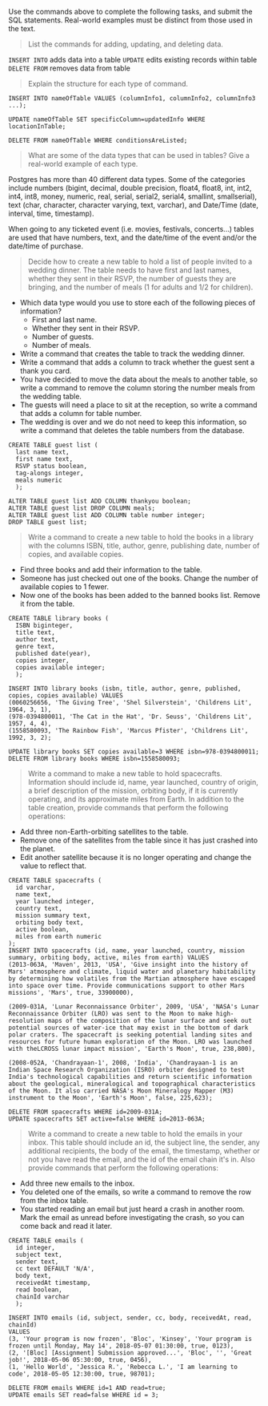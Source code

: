 Use the commands above to complete the following tasks, and submit the SQL statements. Real-world examples must be distinct from those used in the text.

>List the commands for adding, updating, and deleting data.

`INSERT INTO` adds data into a table
`UPDATE` edits existing records within table
`DELETE FROM` removes data from table

>Explain the structure for each type of command.

`INSERT INTO nameOfTable VALUES (columnInfo1, columnInfo2, columnInfo3 ...);`

`UPDATE nameOfTable SET specificColumn=updatedInfo WHERE locationInTable;`

`DELETE FROM nameOfTable WHERE conditionsAreListed;`

>What are some of the data types that can be used in tables? Give a real-world example of each type.

Postgres has more than 40 different data types. Some of the categories include numbers (bigint, decimal, double precision, float4, float8, int, int2, int4, int8, money, numeric, real, serial, serial2, serial4, smallint, smallserial), text (char, character, character varying, text, varchar), and Date/Time (date, interval, time, timestamp).

When going to any ticketed event (i.e. movies, festivals, concerts...) tables are used that have numbers, text, and the date/time of the event and/or the date/time of purchase.


>Decide how to create a new table to hold a list of people invited to a wedding dinner. The table needs to have first and last names, whether they sent in their RSVP, the number of guests they are bringing, and the number of meals (1 for adults and 1/2 for children).
* Which data type would you use to store each of the following pieces of information?
  * First and last name.
  * Whether they sent in their RSVP.
  * Number of guests.
  * Number of meals.
* Write a command that creates the table to track the wedding dinner.
* Write a command that adds a column to track whether the guest sent a thank you card.
* You have decided to move the data about the meals to another table, so write a command to remove the column storing the number meals from the wedding table.
* The guests will need a place to sit at the reception, so write a command that adds a column for table number.
* The wedding is over and we do not need to keep this information, so write a command that deletes the table numbers from the database.

```
CREATE TABLE guest list (
  last name text,
  first name text,
  RSVP status boolean,
  tag-alongs integer,
  meals numeric
  );

ALTER TABLE guest list ADD COLUMN thankyou boolean;
ALTER TABLE guest list DROP COLUMN meals;
ALTER TABLE guest list ADD COLUMN table number integer;
DROP TABLE guest list;
```

>Write a command to create a new table to hold the books in a library with the columns ISBN, title, author, genre, publishing date, number of copies, and available copies.
* Find three books and add their information to the table.
* Someone has just checked out one of the books. Change the number of available copies to 1 fewer.
* Now one of the books has been added to the banned books list. Remove it from the table.

```
CREATE TABLE library books (
  ISBN biginteger,
  title text,
  author text,
  genre text,
  published date(year),
  copies integer,
  copies available integer;
  );

INSERT INTO library books (isbn, title, author, genre, published, copies, copies available) VALUES
(0060256656, 'The Giving Tree', 'Shel Silverstein', 'Childrens Lit', 1964, 3, 1),
(978-0394800011, 'The Cat in the Hat', 'Dr. Seuss', 'Childrens Lit', 1957, 4, 4),
(1558580093, 'The Rainbow Fish', 'Marcus Pfister', 'Childrens Lit', 1992, 3, 2);

UPDATE library books SET copies available=3 WHERE isbn=978-0394800011;
DELETE FROM library books WHERE isbn=1558580093;

```

>Write a command to make a new table to hold spacecrafts. Information should include id, name, year launched, country of origin, a brief description of the mission, orbiting body, if it is currently operating, and its approximate miles from Earth. In addition to the table creation, provide commands that perform the following operations:
* Add three non-Earth-orbiting satellites to the table.
* Remove one of the satellites from the table since it has just crashed into the planet.
* Edit another satellite because it is no longer operating and change the value to reflect that.

```
CREATE TABLE spacecrafts (
  id varchar,
  name text,
  year launched integer,
  country text,
  mission summary text,
  orbiting body text,
  active boolean,
  miles from earth numeric
);
INSERT INTO spacecrafts (id, name, year launched, country, mission summary, orbiting body, active, miles from earth) VALUES
(2013-063A, 'Maven', 2013, 'USA', 'Give insight into the history of Mars' atmosphere and climate, liquid water and planetary habitability by determining how volatiles from the Martian atmosphere have escaped into space over time. Provide communications support to other Mars missions', 'Mars', true, 33900000),

(2009-031A, 'Lunar Reconnaissance Orbiter', 2009, 'USA', 'NASA's Lunar Reconnaissance Orbiter (LRO) was sent to the Moon to make high-resolution maps of the composition of the lunar surface and seek out potential sources of water-ice that may exist in the bottom of dark polar craters. The spacecraft is seeking potential landing sites and resources for future human exploration of the Moon. LRO was launched with theLCROSS lunar impact mission', 'Earth's Moon', true, 238,800),

(2008-052A, 'Chandrayaan-1', 2008, 'India', 'Chandrayaan-1 is an Indian Space Research Organization (ISRO) orbiter designed to test India's technological capabilities and return scientific information about the geological, mineralogical and topographical characteristics of the Moon. It also carried NASA's Moon Mineralogy Mapper (M3) instrument to the Moon', 'Earth's Moon', false, 225,623);

DELETE FROM spacecrafts WHERE id=2009-031A;
UPDATE spacecrafts SET active=false WHERE id=2013-063A;

```

>Write a command to create a new table to hold the emails in your inbox. This table should include an id, the subject line, the sender, any additional recipients, the body of the email, the timestamp, whether or not you have read the email, and the id of the email chain it's in. Also provide commands that perform the following operations:
* Add three new emails to the inbox.
* You deleted one of the emails, so write a command to remove the row from the inbox table.
* You started reading an email but just heard a crash in another room. Mark the email as unread before investigating the crash, so you can come back and read it later.

```
CREATE TABLE emails (
  id integer,
  subject text,
  sender text,
  cc text DEFAULT 'N/A',
  body text,
  receivedAt timestamp,
  read boolean,
  chainId varchar
  );

INSERT INTO emails (id, subject, sender, cc, body, receivedAt, read, chainId)
VALUES
(3, 'Your program is now frozen', 'Bloc', 'Kinsey', 'Your program is frozen until Monday, May 14', 2018-05-07 01:30:00, true, 0123),
(2, '[Bloc] [Assignment] Submission approved...', 'Bloc', '', 'Great job!', 2018-05-06 05:30:00, true, 0456),
(1, 'Hello World', 'Jessica R.', 'Rebecca L.', 'I am learning to code', 2018-05-05 12:30:00, true, 98701);

DELETE FROM emails WHERE id=1 AND read=true;
UPDATE emails SET read=false WHERE id = 3;
```
